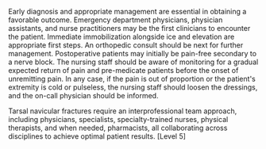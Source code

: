 Early diagnosis and appropriate management are essential in obtaining a favorable outcome. Emergency department physicians, physician assistants, and nurse practitioners may be the first clinicians to encounter the patient. Immediate immobilization alongside ice and elevation are appropriate first steps. An orthopedic consult should be next for further management. Postoperative patients may initially be pain-free secondary to a nerve block. The nursing staff should be aware of monitoring for a gradual expected return of pain and pre-medicate patients before the onset of unremitting pain. In any case, if the pain is out of proportion or the patient's extremity is cold or pulseless, the nursing staff should loosen the dressings, and the on-call physician should be informed.

Tarsal navicular fractures require an interprofessional team approach, including physicians, specialists, specialty-trained nurses, physical therapists, and when needed, pharmacists, all collaborating across disciplines to achieve optimal patient results. [Level 5]